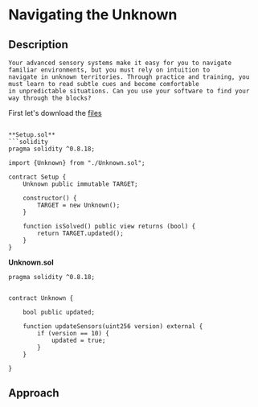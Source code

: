 # **Navigating the Unknown**

## **Description**  
```
Your advanced sensory systems make it easy for you to navigate familiar environments, but you must rely on intuition to 
navigate in unknown territories. Through practice and training, you must learn to read subtle cues and become comfortable 
in unpredictable situations. Can you use your software to find your way through the blocks?
```

First let's download the [files](./downloadable/blockchain_navigating_the_unknown.zip) 

```

**Setup.sol**
```solidity
pragma solidity ^0.8.18;

import {Unknown} from "./Unknown.sol";

contract Setup {
    Unknown public immutable TARGET;

    constructor() {
        TARGET = new Unknown();
    }

    function isSolved() public view returns (bool) {
        return TARGET.updated();
    }
}
```

**Unknown.sol**
```solidity
pragma solidity ^0.8.18;


contract Unknown {
    
    bool public updated;

    function updateSensors(uint256 version) external {
        if (version == 10) {
            updated = true;
        }
    }

}
```

## **Approach**
